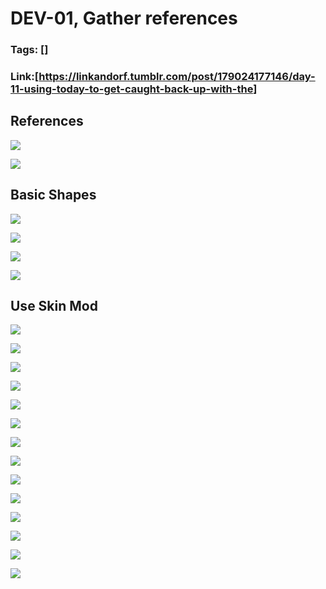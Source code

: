 # DEV-01, Gather references
### Tags: []
### Link:[<https://linkandorf.tumblr.com/post/179024177146/day-11-using-today-to-get-caught-back-up-with-the>]

## References

![](../images/DEV-01/DEV-01-A1.png)

![](../images/DEV-01/DEV-01-A2.png)

## Basic Shapes

![](../images/DEV-01/DEV-01-B1.png)

![](../images/DEV-01/DEV-01-B2.png)

![](../images/DEV-01/DEV-01-B3.png)

![](../images/DEV-01/DEV-01-B4.png)

## Use Skin Mod

![](../images/DEV-01/DEV-01-C1.png)

![](../images/DEV-01/DEV-01-C2.png)

![](../images/DEV-01/DEV-01-C3.png)

![](../images/DEV-01/DEV-01-C4.png)

![](../images/DEV-01/DEV-01-C5.png)

![](../images/DEV-01/DEV-01-C6.png)

![](../images/DEV-01/DEV-01-C7.png)

![](../images/DEV-01/DEV-01-C8.png)

![](../images/DEV-01/DEV-01-C9.png)

![](../images/DEV-01/DEV-01-C10.png)

![](../images/DEV-01/DEV-01-C11.png)

![](../images/DEV-01/DEV-01-C12.png)

![](../images/DEV-01/DEV-01-C13.png)

![](../images/DEV-01/DEV-01-C14.png)
